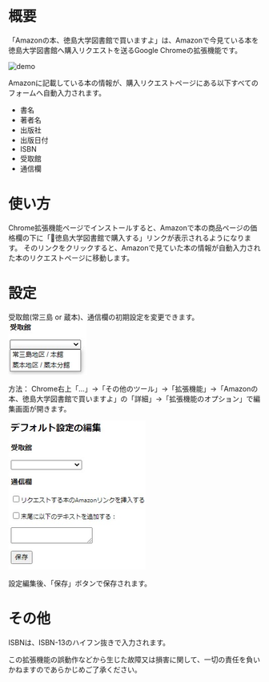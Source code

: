 # 概要
「Amazonの本、徳島大学図書館で買いますよ」は、Amazonで今見ている本を徳島大学図書館へ購入リクエストを送るGoogle Chromeの拡張機能です。

![demo](output.gif)

Amazonに記載している本の情報が、購入リクエストページにある以下すべてのフォームへ自動入力されます。
- 書名
- 著者名
- 出版社
- 出版日付
- ISBN
- 受取館
- 通信欄

# 使い方
Chrome拡張機能ページでインストールすると、Amazonで本の商品ページの価格欄の下に「🏫徳島大学図書館で購入する」リンクが表示されるようになります。
そのリンクをクリックすると、Amazonで見ていた本の情報が自動入力された本のリクエストページに移動します。

# 設定
受取館(常三島 or 蔵本)、通信欄の初期設定を変更できます。
![uketori](uketori.jpg)

方法：
Chrome右上「...」→「その他のツール」→「拡張機能」→「Amazonの本、徳島大学図書館で買いますよ」の「詳細」→「拡張機能のオプション」で編集画面が開きます。

![setting](defaultSetting.jpg)

設定編集後、「保存」ボタンで保存されます。

# その他
ISBNは、ISBN-13のハイフン抜きで入力されます。

この拡張機能の誤動作などから生じた故障又は損害に関して、一切の責任を負いかねますのであらかじめご了承ください。